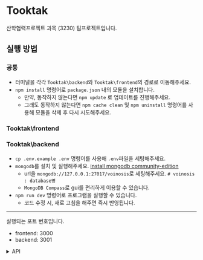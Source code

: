 # Tooktak
산학협력프로젝트 과목 (3230) 팀프로젝트입니다. 

## 실행 방법
### 공통
- 터미널을 각각 `Tooktak\backend`와 `Tooktak\frontend`의 경로로 이동해주세요.
- `npm install` 명령어로 `package.json` 내의 모듈을 설치합니다.
    - 만약, 동작하지 않는다면 `npm update` 로 업데이트를 진행해주세요.
    - 그래도 동작하지 않는다면 `npm cache clean` 및 `npm uninstall` 명령어를 사용해 모듈을 삭제 후 다시 시도해주세요.
 
### Tooktak\frontend     
### Tooktak\backend
- `cp .env.example .env` 명령어를 사용해 `.env`파일을 세팅해주세요.
-  `mongodb`를 설치 및 실행해주세요. [install mongodb community-edition](https://www.mongodb.com/ko-kr/docs/manual/administration/install-community/)
    - url을 `mongodb://127.0.0.1:27017/voinosis`로 세팅해주세요.  `# voinosis : database명` 
    - `MongoDB Compass`로 gui를 편리하게 이용할 수 있습니다.             
- `npm run dev` 명령어로 프로그램을 실행할 수 있습니다.
    - 코드 수정 시, 새로 고침을 해주면 즉시 반영됩니다.
-------------------------------------------------------
실행되는 포트 번호입니다.
- frontend: 3000
- backend: 3001

<details>
<summary>API</summary>

## API
기본적으로 `axios`가 임포트 되어 있는 상황을 가정합니다.
```js
import axios from 'axios';
```

<details>
<summary>계정</summary>

### 계정
#### 로그인
```js
// 로그인 정보
var account = {
    id: 'id',
    password: 'password'
};
try {
    var response = await axios.post('http://localhost:3001/account/login', account);
} catch (error) { 

}
```
#### 로그아웃
```js
try {
    var response = await axios.get('http://localhost:3001/account/logout');
} catch (error) {

}
```
#### 서브 관리자 계정 생성
```js
// 추가하려는 계정 정보
var account = {
    id: 'id',
    password: 'password',
    permission: 'permission'
};

try {
    var response = await axios.post('http://localhost:3001/account/create', account);
} catch (error) {

}
```
#### 서브 관리자 계정 제거
```js
// 삭제하려는 계정 정보
var account = {
    id: 'id'
};

try {
    var response = await axios.post('http://localhost:3001/account/delete', account);
} catch (error) {

}
```
#### 서브 관리자 계정 목록
```js
try {
    var response = await axios.get('http://localhost:3001/account/list');
} catch (error) {

}
```
#### 관리자 계정 아이디 및 비밀번호 재설정
```js
// 변경하려는 계정 정보
var account = {
    id: 'id', 
    password: 'password'
};

try {
    var response = await axios.post('http://localhost:3001/account/reset', account);
} catch (error) {

}
```
#### 로그 확인
```js
try {
    var response = await axios.get('http://localhost:3001/account/log');
} catch (error) {

}
```
</details>

<details>
<summary>파일</summary>

### 파일
#### 파일 업로드
```js
// 업로드할 파일
var onSubmit = async (e) => {
    e.preventDefault();
    e.persist();
    var file = new FormData();
    for (var i = 0; i < e.target.files.length; i++) {
        file.append('file', e.target.files[i]);
        var metaData = {
            name: 'name',
            format: 'format',
            version: 'version',
            chapter: 'chapter',
            length: 'length',
            created: 'created',
            user: {
                name: 'name',
                age: 'age',
                gender: 'gender',
                mmse: 'mmse',
                place: 'place'
            },
            path: 'path'
        };
        file.append('metaData', JSON.stringify(metaData));
    }

    try {
        var response = await axios.post('http://localhost:3001/file/upload', file, {
            headers: {
                'Content-Type': 'multipart/form-data'
            }
        });
    } catch (error) {

    }
}
```
#### 파일 다운로드
```js
```
#### 파일 검색
```js
// 검색할 파일 정보
var filter = "";

try {
    var response = await axios.get('http://localhost:3001/file/search', {
        params: {
            filter: filter
        }
    });
} catch (error) {

}
```
</details>
</details>
